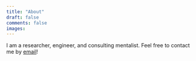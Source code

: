 ```yaml
---
title: "About"
draft: false
comments: false
images:
---
```


I am a researcher, engineer, and consulting mentalist. 
Feel free to contact me by [email](nestordemeure+blog@gmail.com)!
